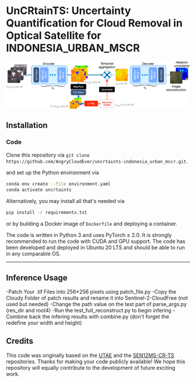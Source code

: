 # UnCRtainTS: Uncertainty Quantification for Cloud Removal in Optical Satellite for INDONESIA_URBAN_MSCR

![banner](architecture.png)

## Installation
### Code
Clone this repository via `git clone https://github.com/AngryCloudEver/uncrtaints-indonesia_urban_mscr.git`.

and set up the Python environment via 

```bash
conda env create --file environment.yaml
conda activate uncrtaints
```

Alternatively, you may install all that's needed via 
```bash
pip install -r requirements.txt
```
or by building a Docker image of `Dockerfile` and deploying a container.

The code is written in Python 3 and uses PyTorch $\geq$ 2.0. It is strongly recommended to run the code with CUDA and GPU support. The code has been developed and deployed in Ubuntu 20 LTS and should be able to run in any comparable OS.

---

## Inference Usage
-Patch Your .tif Files into 256*256 pixels using patch_file.py
-Copy the Cloudy Folder of patch results and rename it into Sentinel-2-CloudFree (not used but needed)
-Change the path value on the test part of parse_args.py (res_dir and root4)
-Run the test_full_reconstruct.py to begin infering
-Combine back the infering results with combine.py (don't forget the redefine your width and height)

## Credits

This code was originally based on the [UTAE](https://github.com/VSainteuf/utae-paps) and the [SEN12MS-CR-TS](https://github.com/PatrickTUM/SEN12MS-CR-TS) repositories. Thanks for making your code publicly available! We hope this repository will equally contribute to the development of future exciting work.
